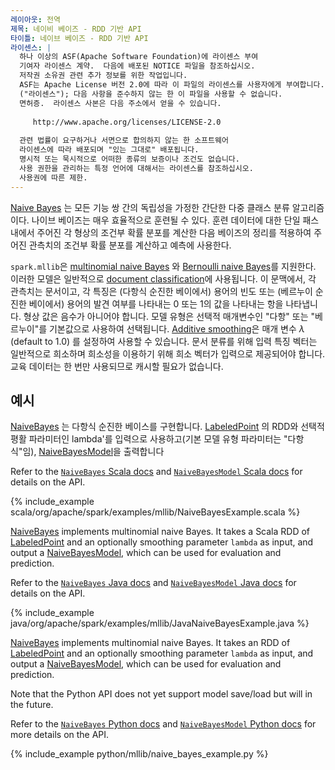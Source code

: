 ```yaml
---
레이아웃: 전역
제목: 네이비 베이즈 - RDD 기반 API
타이틀: 네이브 베이즈 - RDD 기반 API
라이센스: |
  하나 이상의 ASF(Apache Software Foundation)에 라이센스 부여
  기여자 라이센스 계약.  다음에 배포된 NOTICE 파일을 참조하십시오.
  저작권 소유권 관련 추가 정보를 위한 작업입니다.
  ASF는 Apache License 버전 2.0에 따라 이 파일의 라이센스를 사용자에게 부여합니다.
  ("라이센스"); 다음 사항을 준수하지 않는 한 이 파일을 사용할 수 없습니다.
  면허증.  라이센스 사본은 다음 주소에서 얻을 수 있습니다.
 
     http://www.apache.org/licenses/LICENSE-2.0
 
  관련 법률이 요구하거나 서면으로 합의하지 않는 한 소프트웨어
  라이센스에 따라 배포되며 "있는 그대로" 배포됩니다.
  명시적 또는 묵시적으로 어떠한 종류의 보증이나 조건도 없습니다.
  사용 권한을 관리하는 특정 언어에 대해서는 라이센스를 참조하십시오.
  사용권에 따른 제한.
---
```


[Naive Bayes](http://en.wikipedia.org/wiki/Naive_Bayes_classifier) 는 모든 기능 쌍 간의 독립성을 가정한 간단한 다중 클래스 분류 알고리즘이다. 나이브 베이즈는 매우 효율적으로 훈련될 수 있다. 훈련 데이터에 대한 단일 패스 내에서 주어진 각 형상의 조건부 확률 분포를 계산한 다음 베이즈의 정리를 적용하여 주어진 관측치의 조건부 확률 분포를 계산하고 예측에 사용한다.

`spark.mllib`은 [multinomial naive
Bayes](http://en.wikipedia.org/wiki/Naive_Bayes_classifier#Multinomial_naive_Bayes)
와 [Bernoulli naive Bayes](http://nlp.stanford.edu/IR-book/html/htmledition/the-bernoulli-model-1.html)를 지원한다.
이러한 모델은 일반적으로 [document classification](http://nlp.stanford.edu/IR-book/html/htmledition/naive-bayes-text-classification-1.html)에 사용됩니다.
이 문맥에서, 각 관측치는 문서이고, 각 특징은 (다항식 순진한 베이에서) 용어의 빈도 또는 (베르누이 순진한 베이에서) 용어의 발견 여부를 나타내는 0 또는 1의 값을 나타내는 항을 나타냅니다. 형상 값은 음수가 아니어야 합니다. 모델 유형은 선택적 매개변수인 "다항" 또는 "베르누이"를 기본값으로 사용하여 선택됩니다.
[Additive smoothing](http://en.wikipedia.org/wiki/Lidstone_smoothing)은 매개 변수 $\lambda$ (default to $1.0$) 를 설정하여 사용할 수 있습니다. 문서 분류를 위해 입력 특징 벡터는 일반적으로 희소하며 희소성을 이용하기 위해 희소 벡터가 입력으로 제공되어야 합니다. 교육 데이터는 한 번만 사용되므로 캐시할 필요가 없습니다.

## 예시

<div class="codetabs">
<div data-lang="scala" markdown="1">

[NaiveBayes](api/scala/org/apache/spark/mllib/classification/NaiveBayes$.html) 는 다항식 순진한 베이스를 구현합니다. 
[LabeledPoint](api/scala/org/apache/spark/mllib/regression/LabeledPoint.html) 의 RDD와 선택적 평활 파라미터인 lambda'를 입력으로 사용하고(기본 모델 유형 파라미터는 "다항식"임), [NaiveBayesModel](api/scala/org/apache/spark/mllib/classification/NaiveBayesModel.html)을 출력합니다

Refer to the [`NaiveBayes` Scala docs](api/scala/org/apache/spark/mllib/classification/NaiveBayes$.html) and [`NaiveBayesModel` Scala docs](api/scala/org/apache/spark/mllib/classification/NaiveBayesModel.html) for details on the API.

{% include_example scala/org/apache/spark/examples/mllib/NaiveBayesExample.scala %}
</div>
<div data-lang="java" markdown="1">

[NaiveBayes](api/java/org/apache/spark/mllib/classification/NaiveBayes.html) implements
multinomial naive Bayes. It takes a Scala RDD of
[LabeledPoint](api/java/org/apache/spark/mllib/regression/LabeledPoint.html) and an
optionally smoothing parameter `lambda` as input, and output a
[NaiveBayesModel](api/java/org/apache/spark/mllib/classification/NaiveBayesModel.html), which
can be used for evaluation and prediction.

Refer to the [`NaiveBayes` Java docs](api/java/org/apache/spark/mllib/classification/NaiveBayes.html) and [`NaiveBayesModel` Java docs](api/java/org/apache/spark/mllib/classification/NaiveBayesModel.html) for details on the API.

{% include_example java/org/apache/spark/examples/mllib/JavaNaiveBayesExample.java %}
</div>
<div data-lang="python" markdown="1">

[NaiveBayes](api/python/reference/api/pyspark.mllib.classification.NaiveBayes.html) implements multinomial
naive Bayes. It takes an RDD of
[LabeledPoint](api/python/reference/api/pyspark.mllib.regression.LabeledPoint.html) and an optionally
smoothing parameter `lambda` as input, and output a
[NaiveBayesModel](api/python/reference/api/pyspark.mllib.classification.NaiveBayesModel.html), which can be
used for evaluation and prediction.

Note that the Python API does not yet support model save/load but will in the future.

Refer to the [`NaiveBayes` Python docs](api/python/reference/api/pyspark.mllib.classification.NaiveBayes.html) and [`NaiveBayesModel` Python docs](api/python/reference/api/pyspark.mllib.classification.NaiveBayesModel.html) for more details on the API.

{% include_example python/mllib/naive_bayes_example.py %}
</div>
</div>
